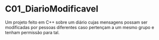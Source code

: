 # C01_DiarioModificavel
Um projeto feito em C++ sobre um diário cujas mensagens possam ser modificadas por pessoas diferentes caso pertençam a um mesmo grupo e tenham permissão para tal.
